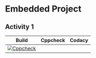 # Embedded Project
## Activity 1
|Build|Cppcheck|Codacy
|:--:|:--:|:--:|
|[![Cppcheck](https://github.com/Raghavendra-Handral/embedded-project/actions/workflows/code.yml/badge.svg)](https://github.com/Raghavendra-Handral/embedded-project/actions/workflows/code.yml)||